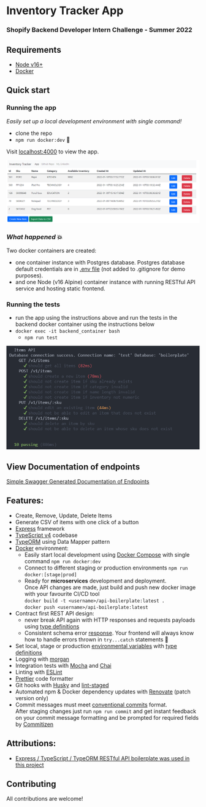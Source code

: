 # Inventory Tracker App
### Shopify Backend Developer Intern Challenge - Summer 2022

## Requirements

- [Node v16+](https://nodejs.org/)
- [Docker](https://www.docker.com/)

## Quick start
### Running the app

_Easily set up a local development environment with single command!_

- clone the repo
- `npm run docker:dev` 🚀

Visit [localhost:4000](http://localhost:4000/) to view the app.

![App Screenshot](sshot1.png)

### _What happened_ 💥

Two docker containers are created:

- one container instance with Postgres database. Postgres database default credentials are in [.env file](./.env) (not added to .gitignore for demo purposes).
- and one Node (v16 Alpine) container instance with running RESTful API service and hosting static frontend.

### Running the tests

- run the app using the instructions above and run the tests in the backend docker container using the instructions below
- `docker exec -it backend_container bash`
  - `npm run test`

![App Screenshot](sshot2.png)

## View Documentation of endpoints
[Simple Swagger Generated Documentation of Endpoints](https://wenogk.github.io/inventoryTrackerBackend/swagger.html)

## Features:

- Create, Remove, Update, Delete Items
- Generate CSV of items with one click of a button
- [Express](https://github.com/expressjs/express) framework
- [TypeScript v4](https://github.com/microsoft/TypeScript) codebase
- [TypeORM](https://typeorm.io/) using Data Mapper pattern
- [Docker](https://www.docker.com/) environment:
  - Easily start local development using [Docker Compose](https://docs.docker.com/compose/) with single command `npm run docker:dev`
  - Connect to different staging or production environments `npm run docker:[stage|prod]`
  - Ready for **microservices** development and deployment.  
    Once API changes are made, just build and push new docker image with your favourite CI/CD tool  
    `docker build -t <username>/api-boilerplate:latest .`  
    `docker push <username>/api-boilerplate:latest`
- Contract first REST API design:
  - never break API again with HTTP responses and requests payloads using [type definitions](./src/types/express/index.d.ts)
  - Consistent schema error [response](./src/utils/response/custom-error/types.ts). Your frontend will always know how to handle errors thrown in `try...catch` statements 💪
- Set local, stage or production [environmental variables](./config) with [type definitions](./src/types/ProcessEnv.d.ts)
- Logging with [morgan](https://github.com/expressjs/morgan)
- Integration tests with [Mocha](https://mochajs.org/) and [Chai](https://www.chaijs.com/)
- Linting with [ESLint](https://eslint.org/)
- [Prettier](https://prettier.io/) code formatter
- Git hooks with [Husky](https://github.com/typicode/husky) and [lint-staged](https://github.com/okonet/lint-staged)
- Automated npm & Docker dependency updates with [Renovate](https://github.com/renovatebot/renovate) (patch version only)
- Commit messages must meet [conventional commits](https://www.conventionalcommits.org/en/v1.0.0/) format.  
  After staging changes just run `npm run commit` and get instant feedback on your commit message formatting and be prompted for required fields by [Commitizen](https://github.com/commitizen/cz-cli)

## Attributions:

- [Express / TypeScript / TypeORM RESTful API boilerplate was used in this project](https://github.com/mkosir/express-typescript-typeorm-boilerplate)

[build-badge]: https://github.com/mkosir/express-typescript-typeorm-boilerplate/actions/workflows/main.yml/badge.svg
[build-url]: https://github.com/mkosir/express-typescript-typeorm-boilerplate/actions/workflows/main.yml
[typescript-badge]: https://badges.frapsoft.com/typescript/code/typescript.svg?v=101
[typescript-url]: https://github.com/microsoft/TypeScript
[prettier-badge]: https://img.shields.io/badge/code_style-prettier-ff69b4.svg
[prettier-url]: https://github.com/prettier/prettier

## Contributing

All contributions are welcome!
